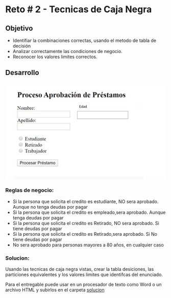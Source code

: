 # Reto # 2 - Tecnicas de Caja Negra

## Objetivo

* Identifiar la combinaciones correctas, usando el metodo de tabla de decisión
* Analizar correctamente las condiciones de negocio.
* Reconocer los valores limites correctos.


## Desarrollo

<img src="https://github.com/beduExpert/SW-Testing-Fundamentals-2021/blob/main/Sesion-05/Reto-02/assets/reto_02.png">

<h3>Reglas de negocio: </h3>
<ul>
  <li>Si la persona que solicita el credito es estudiante, NO sera aprobado. Aunque no tenga deudas por pagar </li>
  <li> Si la persona que solicita el credito es empleado,sera aprobado. Aunque  tenga deudas por pagar </li>
  <li>Si la persona que solicita el credito es Retirado, NO sera aprobado. Si tiene deudas por pagar  </li>
  <li>Si la persona que solicita el credito es Retirado,sera aprobado. Si No tiene deudas por pagar </li>
  <li>No sera aprobado para personas mayores a 80 años, en cualquier caso </li>

</ul>  

<h3>Solucion: </h3>
Usando las tecnicas de caja negra vistas, crear la tabla desiciones, las particiones equivalentes y los valores limites que identifcas del enunciado.

Para el entregable puede usar en un procesador de texto como Word o un archivo HTML y subirlos en el carpeta <a href="https://github.com/beduExpert/SW-Testing-Fundamentals-2021/tree/main/Sesion-05/Reto-02/Solucion">solucion </a>

